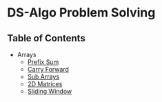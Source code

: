 # DS-Algo Problem Solving

## Table of Contents
- Arrays
  - [Prefix Sum]()
  - [Carry Forward]()
  - [Sub Arrays]()
  - [2D Matrices]()
  - [Sliding Window]()
  
